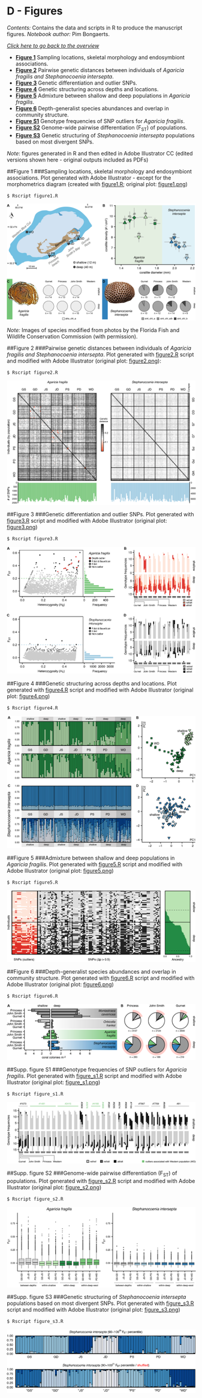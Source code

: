 # D - Figures
*Contents:* Contains the data and scripts in R to produce the manuscript figures. *Notebook author:* Pim Bongaerts. 


*[Click here to go back to the overview](https://github.com/pimbongaerts/bermuda-rad/)*

* **[Figure 1](#figure-1)** Sampling locations, skeletal morphology and endosymbiont associations.
* **[Figure 2](#figure-2)** Pairwise genetic distances between individuals of *Agaricia fragilis and Stephanocoenia intersepta*.
* **[Figure 3](#figure-3)** Genetic differentiation and outlier SNPs. 
* **[Figure 4](#figure-4)** Genetic structuring across depths and locations.
* **[Figure 5](#figure-5)** Admixture between shallow and deep populations in *Agaricia fragilis*.
* **[Figure 6](#figure-6)** Depth-generalist species abundances and overlap in community structure.
* **[Figure S1](#supp-figure-s1)** Genotype frequencies of SNP outliers for *Agaricia fragilis*.
* **[Figure S2](#supp-figure-s2)** Genome-wide pairwise differentiation (F<sub>ST</sub>) of populations.
* **[Figure S3](#supp-figure-s3)** Genetic structuring of *Stephanocoenia intersepta* populations based on most divergent SNPs.

*Note*: figures generated in R and then edited in Adobe Illustrator CC (edited versions shown here - original outputs included as PDFs)

##Figure 1
###Sampling locations, skeletal morphology and endosymbiont associations.
Plot generated with Adobe Illustrator - except for the morphometrics diagram (created with [figure1.R](FIG1/figure1.R); original plot: [figure1.png](FIG1/figure1.png))

	$ Rscript figure1.R

![s](FIG1/figure1_mod.png)

*Note:* Images of species modified from photos by the Florida Fish and Wildlife Conservation Commission (with permission).

##Figure 2
###Pairwise genetic distances between individuals of *Agaricia fragilis and Stephanocoenia intersepta*.
Plot generated with [figure2.R](FIG2/figure2.R) script and modified with Adobe Illustrator (original plot: [figure2.png](FIG2/figure2.png)):

	$ Rscript figure2.R

![s](FIG2/figure2_mod.png)

##Figure 3
###Genetic differentiation and outlier SNPs. 
Plot generated with [figure3.R](FIG3/figure3.R) script and modified with Adobe Illustrator (original plot: [figure3.png](FIG3/figure3.png))

	$ Rscript figure3.R

![s](FIG3/figure3_mod.png)


##Figure 4
###Genetic structuring across depths and locations.
Plot generated with [figure4.R](FIG4/figure4.R) script and modified with Adobe Illustrator (original plot: [figure4.png](FIG4/figure4.png))

	$ Rscript figure4.R

![s](FIG4/figure4_mod.png)

##Figure 5
###Admixture between shallow and deep populations in *Agaricia fragilis*.
Plot generated with [figure5.R](FIG5/figure5.R) script and modified with Adobe Illustrator (original plot: [figure5.png](FIG5/figure5.png))

	$ Rscript figure5.R

![s](FIG5/figure5_mod.png)

##Figure 6
###Depth-generalist species abundances and overlap in community structure.
Plot generated with [figure6.R](FIG6/figure6.R) script and modified with Adobe Illustrator (original plot: [figure6.png](FIG6/figure6.png))

	$ Rscript figure6.R

![s](FIG6/figure6_mod.png)

##Supp. figure S1
###Genotype frequencies of SNP outliers for *Agaricia fragilis*.
Plot generated with [figure_s1.R](SUPFIG1/figure_s1.R) script and modified with Adobe Illustrator (original plot: [figure_s1.png](SUPFIG1/figure_s1.png))

	$ Rscript figure_s1.R
	
![s](SUPFIG1/figure_s1_mod.png)

##Supp. figure S2
###Genome-wide pairwise differentiation (F<sub>ST</sub>) of populations.
Plot generated with [figure_s2.R](SUPFIG1/figure_s2.R) script and modified with Adobe Illustrator (original plot: [figure_s2.png](SUPFIG2/figure_s2.png))

	$ Rscript figure_s2.R
	
![s](SUPFIG2/figure_s2_mod.png)

##Supp. figure S3
###Genetic structuring of *Stephanocoenia intersepta* populations based on most divergent SNPs.
Plot generated with [figure_s3.R](SUPFIG3/figure_s3.R) script and modified with Adobe Illustrator (original plot: [figure_s3.png](SUPFIG3/figure_s3.png))

	$ Rscript figure_s3.R
	
![s](SUPFIG3/figure_s3_mod.png)